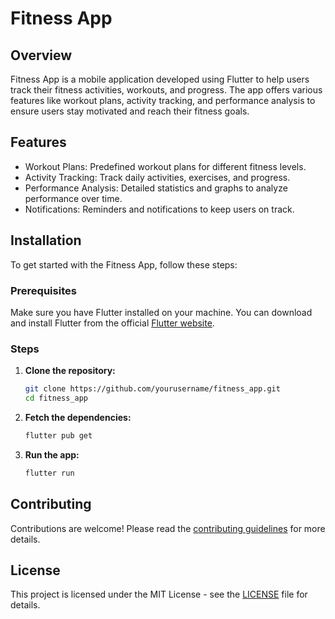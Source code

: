 
# Fitness App

## Overview
Fitness App is a mobile application developed using Flutter to help users track their fitness activities, workouts, and progress. The app offers various features like workout plans, activity tracking, and performance analysis to ensure users stay motivated and reach their fitness goals.

## Features
- Workout Plans: Predefined workout plans for different fitness levels.
- Activity Tracking: Track daily activities, exercises, and progress.
- Performance Analysis: Detailed statistics and graphs to analyze performance over time.
- Notifications: Reminders and notifications to keep users on track.

## Installation

To get started with the Fitness App, follow these steps:

### Prerequisites
Make sure you have Flutter installed on your machine. You can download and install Flutter from the official [Flutter website](https://flutter.dev/docs/get-started/install).

### Steps

1. **Clone the repository:**
    ```bash
    git clone https://github.com/yourusername/fitness_app.git
    cd fitness_app
    ```

2. **Fetch the dependencies:**
    ```bash
    flutter pub get
    ```

3. **Run the app:**
    ```bash
    flutter run
    ```

## Contributing
Contributions are welcome! Please read the [contributing guidelines](CONTRIBUTING.md) for more details.

## License
This project is licensed under the MIT License - see the [LICENSE](LICENSE) file for details.

